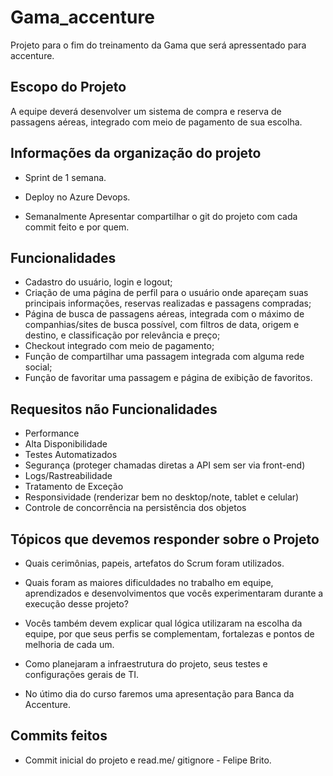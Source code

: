 # Gama_accenture

Projeto para o fim do treinamento da Gama que será apressentado para accenture.

## Escopo do Projeto

A equipe deverá desenvolver um sistema de compra e reserva de passagens aéreas, integrado com meio de pagamento de sua escolha.

## Informações da organização do projeto

- Sprint de 1 semana.

- Deploy no Azure Devops.

- Semanalmente Apresentar compartilhar o git do projeto com cada commit feito e por quem.

## Funcionalidades

- Cadastro do usuário, login e logout;
- Criação de uma página de perfil para o usuário onde apareçam suas principais informações, reservas realizadas e passagens compradas;
- Página de  busca de passagens aéreas, integrada com o máximo de companhias/sites de busca possível, com filtros de data, origem e destino, e classificação por relevância e preço;
- Checkout integrado com meio de pagamento;
- Função de compartilhar uma passagem integrada com alguma rede social;
- Função de favoritar uma passagem e página de exibição de favoritos.

## Requesitos não Funcionalidades

- Performance
- Alta Disponibilidade
- Testes Automatizados
- Segurança (proteger chamadas diretas a API sem ser via front-end)
- Logs/Rastreabilidade
- Tratamento de Exceção
- Responsividade (renderizar bem no desktop/note, tablet e celular)
- Controle de concorrência na persistência dos objetos

## Tópicos que devemos responder sobre o Projeto

- Quais cerimônias, papeis, artefatos do Scrum foram utilizados.

- Quais foram as maiores dificuldades no trabalho em equipe, aprendizados e desenvolvimentos que vocês experimentaram durante a execução desse projeto?

- Vocês também devem explicar qual lógica utilizaram na escolha da equipe, por que seus perfis se complementam, fortalezas e pontos de melhoria de cada um.

- Como planejaram a infraestrutura do projeto, seus testes e configurações gerais de TI.

- No útimo dia do curso faremos uma apresentação para Banca da Accenture.

## Commits feitos

- Commit inicial do projeto e read.me/ gitignore - Felipe Brito.
